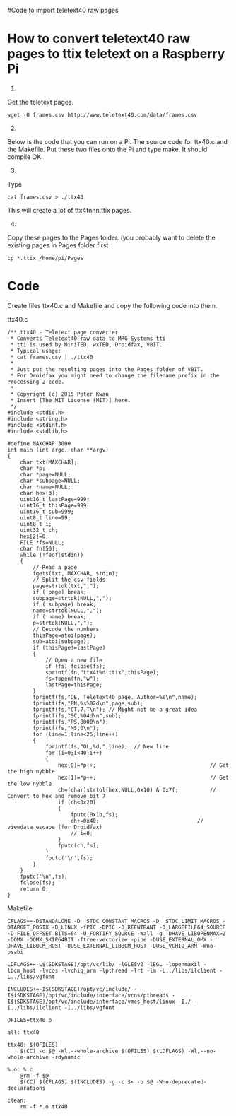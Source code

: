 #Code to import teletext40 raw pages

# How to convert teletext40 raw pages to ttix teletext on a Raspberry Pi #

1)
Get the teletext pages.
```
wget -O frames.csv http://www.teletext40.com/data/frames.csv
```
2)

Below is the code that you can run on a Pi. The source code for ttx40.c and the Makefile. Put these two files onto the Pi and type make. It should compile OK.

3)

Type
```
cat frames.csv > ./ttx40
```
This will create a lot of ttx4tnnn.ttix pages.

4)

Copy these pages to the Pages folder. (you probably want to delete the existing pages in Pages folder first
```
cp *.ttix /home/pi/Pages
```



# Code #

Create files ttx40.c and Makefile and copy the following code into them.


ttx40.c
```
/** ttx40 - Teletext page converter
 * Converts Teletext40 raw data to MRG Systems tti 
 * tti is used by MiniTED, wxTED, Droidfax, VBIT.
 * Typical usage: 
 * cat frames.csv | ./ttx40
 * 
 * Just put the resulting pages into the Pages folder of VBIT.
 * For Droidfax you might need to change the filename prefix in the Processing 2 code.
 *
 * Copyright (c) 2015 Peter Kwan
 * Insert [The MIT License (MIT)] here.
 */
#include <stdio.h>
#include <string.h>
#include <stdint.h>
#include <stdlib.h>

#define MAXCHAR 3000
int main (int argc, char **argv)
{
	char txt[MAXCHAR];
	char *p;
	char *page=NULL;
	char *subpage=NULL;
	char *name=NULL;
	char hex[3];
	uint16_t lastPage=999;
	uint16_t thisPage=999;
	uint16_t sub=999;
	uint8_t line=99;
	uint8_t i;
	uint32_t ch;
	hex[2]=0;
	FILE *fs=NULL;
	char fn[50];
	while (!feof(stdin))
	{
		// Read a page
		fgets(txt, MAXCHAR, stdin);
		// Split the csv fields
		page=strtok(txt,",");
		if (!page) break;
		subpage=strtok(NULL,",");
		if (!subpage) break;
		name=strtok(NULL,",");
		if (!name) break;
		p=strtok(NULL,",");
		// Decode the numbers
		thisPage=atoi(page);
		sub=atoi(subpage);
		if (thisPage!=lastPage)
		{
			// Open a new file
			if (fs) fclose(fs);
			sprintf(fn,"ttx4t%d.ttix",thisPage);
			fs=fopen(fn,"w");
			lastPage=thisPage;
		}
		fprintf(fs,"DE, Teletext40 page. Author=%s\n",name);
		fprintf(fs,"PN,%s%02d\n",page,sub);
		fprintf(fs,"CT,7,T\n"); // Might not be a great idea
		fprintf(fs,"SC,%04d\n",sub);
		fprintf(fs,"PS,8000\n");
		fprintf(fs,"MS,0\n");
		for (line=1;line<25;line++)
		{
			fprintf(fs,"OL,%d,",line);	// New line
			for (i=0;i<40;i++)
			{
				hex[0]=*p++;									// Get the high nybble
				hex[1]=*p++;									// Get the low nybble
				ch=(char)strtol(hex,NULL,0x10) & 0x7f;			// Convert to hex and remove bit 7
				if (ch<0x20)
				{
					fputc(0x1b,fs);
					ch+=0x40;								// viewdata escape (for Droidfax)
					// i=0;
				}
				fputc(ch,fs);
			}
			fputc('\n',fs);
		}
	}
	fputc('\n',fs);
	fclose(fs);
	return 0;
}
```

Makefile
```
CFLAGS+=-DSTANDALONE -D__STDC_CONSTANT_MACROS -D__STDC_LIMIT_MACROS -DTARGET_POSIX -D_LINUX -fPIC -DPIC -D_REENTRANT -D_LARGEFILE64_SOURCE -D_FILE_OFFSET_BITS=64 -U_FORTIFY_SOURCE -Wall -g -DHAVE_LIBOPENMAX=2 -DOMX -DOMX_SKIP64BIT -ftree-vectorize -pipe -DUSE_EXTERNAL_OMX -DHAVE_LIBBCM_HOST -DUSE_EXTERNAL_LIBBCM_HOST -DUSE_VCHIQ_ARM -Wno-psabi

LDFLAGS+=-L$(SDKSTAGE)/opt/vc/lib/ -lGLESv2 -lEGL -lopenmaxil -lbcm_host -lvcos -lvchiq_arm -lpthread -lrt -lm -L../libs/ilclient -L../libs/vgfont

INCLUDES+=-I$(SDKSTAGE)/opt/vc/include/ -I$(SDKSTAGE)/opt/vc/include/interface/vcos/pthreads -I$(SDKSTAGE)/opt/vc/include/interface/vmcs_host/linux -I./ -I../libs/ilclient -I../libs/vgfont

OFILES=ttx40.o

all: ttx40

ttx40: $(OFILES)
	$(CC) -o $@ -Wl,--whole-archive $(OFILES) $(LDFLAGS) -Wl,--no-whole-archive -rdynamic

%.o: %.c
	@rm -f $@ 
	$(CC) $(CFLAGS) $(INCLUDES) -g -c $< -o $@ -Wno-deprecated-declarations

clean:
	rm -f *.o ttx40
```